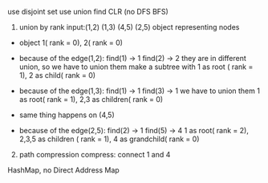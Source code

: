use disjoint set
use union find      CLR
(no DFS BFS)
1. union by rank 
  input:(1,2)
    (1,3)
    (4,5)
    (2,5)
  object representing nodes

- object 1( rank = 0), 2( rank = 0)

- because of the edge(1,2):
  find(1) -> 1
  find(2) -> 2
  they are in different union, so we have to union them
  make a subtree with 1 as root ( rank = 1), 2 as child( rank = 0)

- because of the edge(1,3):
  find(1) -> 1
  find(3) -> 1
  we have to union them
  1 as root( rank = 1), 2,3 as children( rank = 0)

- same thing happens on (4,5)

- because of the edge(2,5):
  find(2) -> 1
  find(5) -> 4
  1 as root( rank = 2), 2,3,5 as children ( rank = 1), 4 as grandchild( rank = 0)


2. path compression
  compress:
  connect 1 and 4




HashMap, no Direct Address Map
